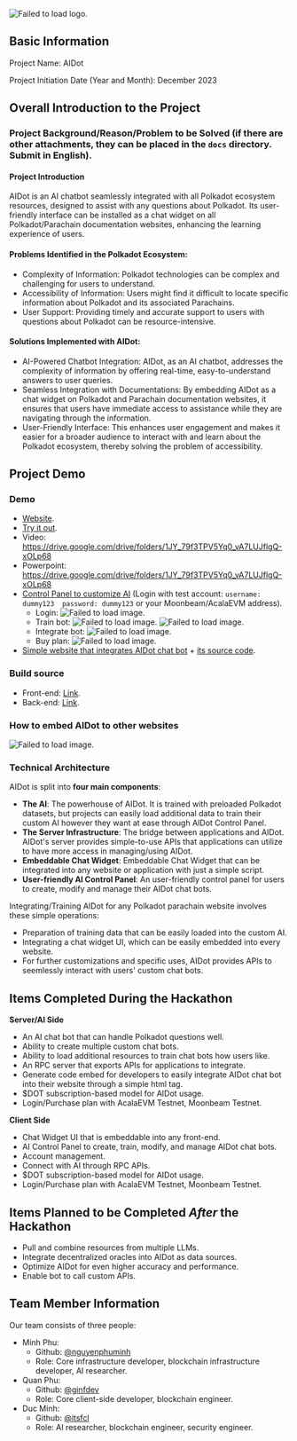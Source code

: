 ![Failed to load logo](./assets/logo.png).

## Basic Information

Project Name: AIDot

Project Initiation Date (Year and Month): December 2023

## Overall Introduction to the Project

### Project Background/Reason/Problem to be Solved (if there are other attachments, they can be placed in the `docs` directory. Submit in English).

#### Project Introduction

AIDot is an AI chatbot seamlessly integrated with all Polkadot ecosystem resources, designed to assist with any questions about Polkadot. Its user-friendly interface can be installed as a chat widget on all Polkadot/Parachain documentation websites, enhancing the learning experience of users.

#### Problems Identified in the Polkadot Ecosystem:

* Complexity of Information: Polkadot technologies can be complex and challenging for users to understand.
* Accessibility of Information: Users might find it difficult to locate specific information about Polkadot and its associated Parachains.
* User Support: Providing timely and accurate support to users with questions about Polkadot can be resource-intensive.

#### Solutions Implemented with AIDot:

* AI-Powered Chatbot Integration: AIDot, as an AI chatbot, addresses the complexity of information by offering real-time, easy-to-understand answers to user queries.
* Seamless Integration with Documentations: By embedding AIDot as a chat widget on Polkadot and Parachain documentation websites, it ensures that users have immediate access to assistance while they are navigating through the information.
* User-Friendly Interface: This enhances user engagement and makes it easier for a broader audience to interact with and learn about the Polkadot ecosystem, thereby solving the problem of accessibility.


## Project Demo

### Demo

* [Website](http://www.aidot.tech).
* [Try it out](http://www.aidot.tech).
* Video: https://drive.google.com/drive/folders/1JY_79f3TPV5Yq0_vA7LUJflgQ-xOLp68
* Powerpoint: https://drive.google.com/drive/folders/1JY_79f3TPV5Yq0_vA7LUJflgQ-xOLp68
* [Control Panel to customize AI](http://www.aidot.tech/control) (Login with test account: `username: dummy123  password: dummy123` or your Moonbeam/AcalaEVM address).
  * Login:
    ![Failed to load image.](./assets/login.png)
  * Train bot:
    ![Failed to load image.](./assets/train1.png)
    ![Failed to load image.](./assets/train2.png)
  * Integrate bot:
    ![Failed to load image.](./assets/integrate.png)
  * Buy plan:
    ![Failed to load image.](./assets/purchase.png)
* [Simple website that integrates AIDot chat bot](http://www.aidot.tech/test) + [its source code](https://github.com/parity-asia/hackathon-2023-winter/blob/main/projects/19-AIDot/src/frontend/src/routes/test/test.html).

### Build source

* Front-end: [Link](./docs/setup.md).
* Back-end: [Link](./docs/setup.md).

### How to embed AIDot to other websites

![Failed to load image.](./assets/integrate.png)


### Technical Architecture

AIDot is split into **four main components**:

* **The AI**: The powerhouse of AIDot. It is trained with preloaded Polkadot datasets, but projects can easily load additional data to train their custom AI however they want at ease through AIDot Control Panel.
* **The Server Infrastructure**: The bridge between applications and AIDot. AIDot's server provides simple-to-use APIs that applications can utilize to have more access in managing/using AIDot.
* **Embeddable Chat Widget**: Embeddable Chat Widget that can be integrated into any website or application with just a simple script. 
* **User-friendly AI Control Panel**: An user-friendly control panel for users to create, modify and manage their AIDot chat bots.

Integrating/Training AIDot for any Polkadot parachain website involves these simple operations:

* Preparation of training data that can be easily loaded into the custom AI.
* Integrating a chat widget UI, which can be easily embedded into every website.
* For further customizations and specific uses, AIDot provides APIs to seemlessly interact with users' custom chat bots.


## Items Completed During the Hackathon

**Server/AI Side**

* An AI chat bot that can handle Polkadot questions well.
* Ability to create multiple custom chat bots.
* Ability to load additional resources to train chat bots how users like.
* An RPC server that exports APIs for applications to integrate.
* Generate code embed for developers to easily integrate AIDot chat bot into their website through a simple html tag.
* $DOT subscription-based model for AIDot usage.
* Login/Purchase plan with AcalaEVM Testnet, Moonbeam Testnet.

**Client Side**

* Chat Widget UI that is embeddable into any front-end.
* AI Control Panel to create, train, modify, and manage AIDot chat bots.
* Account management.
* Connect with AI through RPC APIs.
* $DOT subscription-based model for AIDot usage.
* Login/Purchase plan with AcalaEVM Testnet, Moonbeam Testnet.

## Items Planned to be Completed *After* the Hackathon

* Pull and combine resources from multiple LLMs.
* Integrate decentralized oracles into AIDot as data sources. 
* Optimize AIDot for even higher accuracy and performance.
* Enable bot to call custom APIs.


## Team Member Information

Our team consists of three people:

* Minh Phu:
  * Github: [@nguyenphuminh](https://github.com/nguyenphuminh)
  * Role: Core infrastructure developer, blockchain infrastructure developer, AI researcher.
* Quan Phu:
  * Github: [@ginfdev](https://github.com/ginfdev)
  * Role: Core client-side developer, blockchain engineer.
* Duc Minh:
  * Github: [@itsfcl](https://github.com/itsfcl)
  * Role: AI researcher, blockchain engineer, security engineer.
